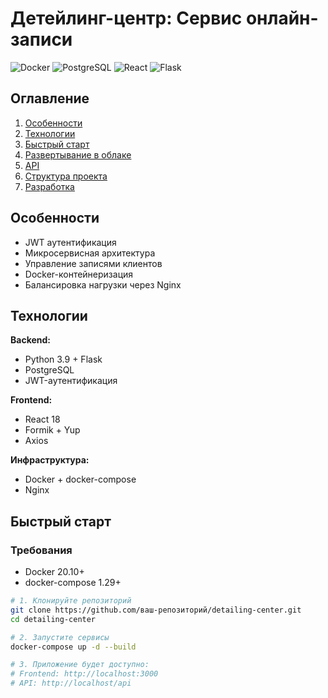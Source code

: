 # Детейлинг-центр: Сервис онлайн-записи

![Docker](https://img.shields.io/badge/Docker-20.10%2B-blue)
![PostgreSQL](https://img.shields.io/badge/PostgreSQL-13-green)
![React](https://img.shields.io/badge/React-18-blue)
![Flask](https://img.shields.io/badge/Flask-2.0-lightgrey)

## Оглавление
1. [Особенности](#особенности)
2. [Технологии](#технологии)
3. [Быстрый старт](#быстрый-старт)
4. [Развертывание в облаке](#развертывание-в-облаке)
5. [API](#api)
6. [Структура проекта](#структура-проекта)
7. [Разработка](#разработка)

## Особенности
- JWT аутентификация
- Микросервисная архитектура
- Управление записями клиентов
- Docker-контейнеризация
- Балансировка нагрузки через Nginx

## Технологии
**Backend:**
- Python 3.9 + Flask
- PostgreSQL
- JWT-аутентификация

**Frontend:**
- React 18
- Formik + Yup
- Axios

**Инфраструктура:**
- Docker + docker-compose
- Nginx

## Быстрый старт

### Требования
- Docker 20.10+
- docker-compose 1.29+

```bash
# 1. Клонируйте репозиторий
git clone https://github.com/ваш-репозиторий/detailing-center.git
cd detailing-center

# 2. Запустите сервисы
docker-compose up -d --build

# 3. Приложение будет доступно:
# Frontend: http://localhost:3000
# API: http://localhost/api
